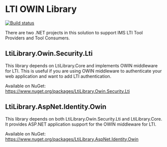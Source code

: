 LTI OWIN Library
================
[![Build status](https://ci.appveyor.com/api/projects/status/rk9dnw8ahmxrvtjx?svg=true
)](https://ci.appveyor.com/project/srijken/ltilibrary.owin) 

There are two .NET projects in this solution to support IMS LTI Tool Providers and Tool Consumers.

## LtiLibrary.Owin.Security.Lti
This library depends on LtiLibrary.Core and implements OWIN middleware for LTI. This is useful if you are using OWIN middleware to authenticate your web application and want to add LTI authentication.

Available on NuGet: https://www.nuget.org/packages/LtiLibrary.Owin.Security.Lti

## LtiLibrary.AspNet.Identity.Owin
This library depends on both LtiLibrary.Owin.Security.Lti and LtiLibrary.Core. It provides ASP.NET application support for the OWIN middleware for LTI.

Available on NuGet: https://www.nuget.org/packages/LtiLibrary.AspNet.Identity.Owin
